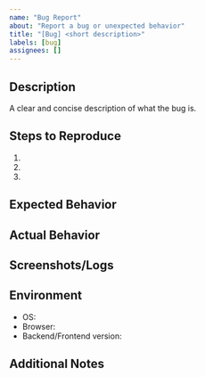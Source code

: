 ```yaml
---
name: "Bug Report"
about: "Report a bug or unexpected behavior"
title: "[Bug] <short description>"
labels: [bug]
assignees: []
---
```


## Description
A clear and concise description of what the bug is.

## Steps to Reproduce
1. 
2. 
3. 

## Expected Behavior

## Actual Behavior

## Screenshots/Logs

## Environment
- OS:
- Browser:
- Backend/Frontend version:

## Additional Notes
